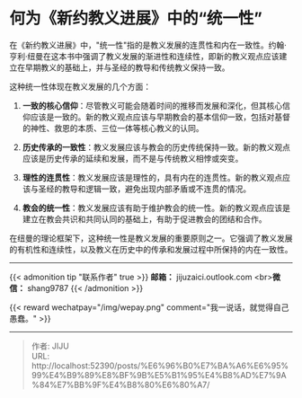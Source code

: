 # 何为《新约教义进展》中的“统一性”

在《新约教义进展》中，&#34;统一性&#34;指的是教义发展的连贯性和内在一致性。约翰·亨利·纽曼在这本书中强调了教义发展的渐进性和连续性，即新的教义观点应该建立在早期教义的基础上，并与圣经的教导和传统教义保持一致。

这种统一性体现在教义发展的几个方面：

1. **一致的核心信仰**：尽管教义可能会随着时间的推移而发展和深化，但其核心信仰应该是一致的。新的教义观点应该与早期教会的基本信仰一致，包括对基督的神性、救恩的本质、三位一体等核心教义的认同。
    
2. **历史传承的一致性**：教义发展应该与教会的历史传统保持一致。新的教义观点应该是历史传承的延续和发展，而不是与传统教义相悖或突变。
    
3. **理性的连贯性**：教义发展应该是理性的，具有内在的连贯性。新的教义观点应该与圣经的教导和逻辑一致，避免出现内部矛盾或不连贯的情况。
    
4. **教会的统一性**：教义发展应该有助于维护教会的统一性。新的教义观点应该是建立在教会共识和共同认同的基础上，有助于促进教会的团结和合作。
    

在纽曼的理论框架下，这种统一性是教义发展的重要原则之一。它强调了教义发展的有机性和连续性，以及教义在历史中的传承和发展过程中所保持的内在一致性。



----
{{&lt; admonition tip &#34;联系作者&#34; true &gt;}}
**邮箱：** jijuzaici.outlook.com
&lt;br&gt;**微信：** shang9787
{{&lt; /admonition &gt;}}

{{&lt; reward wechatpay=&#34;/img/wepay.png&#34; comment=&#34;我一说话，就觉得自己愚蠢。&#34; &gt;}}


---

> 作者: JIJU  
> URL: http://localhost:52390/posts/%E6%96%B0%E7%BA%A6%E6%95%99%E4%B9%89%E8%BF%9B%E5%B1%95%E4%B8%AD%E7%9A%84%E7%BB%9F%E4%B8%80%E6%80%A7/  

